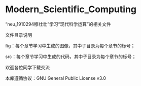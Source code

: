 # Modern_Scientific_Computing
“neu_1910294穆壮壮”学习“现代科学运算”的相关文件

文件目录说明

fig：每个章节学习中生成的图像，其中子目录为每个章节的标号；

src：每个章节学习中生成的代码，其中子目录为每个章节的标号；

欢迎各位同学下载交流

本库遵循协议：GNU General Public License v3.0
